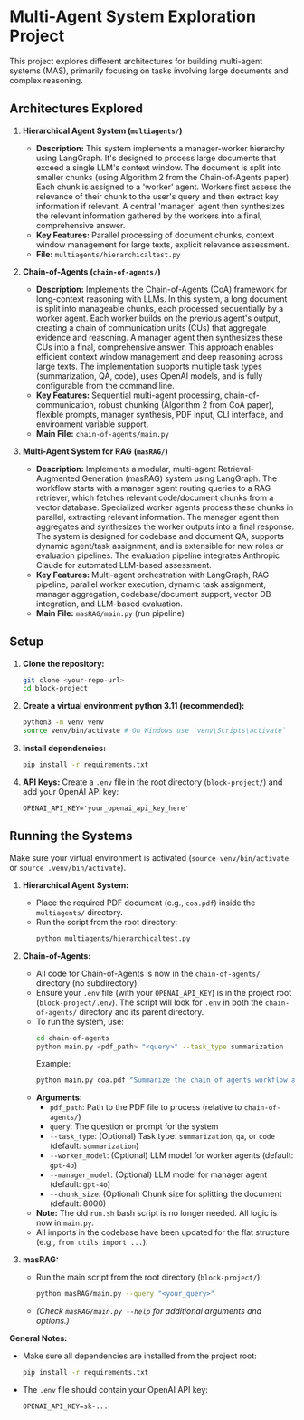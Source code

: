 # Multi-Agent System Exploration Project

This project explores different architectures for building multi-agent systems (MAS), primarily focusing on tasks involving large documents and complex reasoning.

## Architectures Explored

1.  **Hierarchical Agent System (`multiagents/`)**
    *   **Description:** This system implements a manager-worker hierarchy using LangGraph. It's designed to process large documents that exceed a single LLM's context window. The document is split into smaller chunks (using Algorithm 2 from the Chain-of-Agents paper). Each chunk is assigned to a 'worker' agent. Workers first assess the relevance of their chunk to the user's query and then extract key information if relevant. A central 'manager' agent then synthesizes the relevant information gathered by the workers into a final, comprehensive answer.
    *   **Key Features:** Parallel processing of document chunks, context window management for large texts, explicit relevance assessment.
    *   **File:** `multiagents/hierarchicaltest.py`

2.  **Chain-of-Agents (`chain-of-agents/`)**
    *   **Description:** Implements the Chain-of-Agents (CoA) framework for long-context reasoning with LLMs. In this system, a long document is split into manageable chunks, each processed sequentially by a worker agent. Each worker builds on the previous agent's output, creating a chain of communication units (CUs) that aggregate evidence and reasoning. A manager agent then synthesizes these CUs into a final, comprehensive answer. This approach enables efficient context window management and deep reasoning across large texts. The implementation supports multiple task types (summarization, QA, code), uses OpenAI models, and is fully configurable from the command line.
    *   **Key Features:** Sequential multi-agent processing, chain-of-communication, robust chunking (Algorithm 2 from CoA paper), flexible prompts, manager synthesis, PDF input, CLI interface, and environment variable support.
    *   **Main File:** `chain-of-agents/main.py`

3.  **Multi-Agent System for RAG (`masRAG/`)**
    *   **Description:** Implements a modular, multi-agent Retrieval-Augmented Generation (masRAG) system using LangGraph. The workflow starts with a manager agent routing queries to a RAG retriever, which fetches relevant code/document chunks from a vector database. Specialized worker agents process these chunks in parallel, extracting relevant information. The manager agent then aggregates and synthesizes the worker outputs into a final response. The system is designed for codebase and document QA, supports dynamic agent/task assignment, and is extensible for new roles or evaluation pipelines. The evaluation pipeline integrates Anthropic Claude for automated LLM-based assessment.
    *   **Key Features:** Multi-agent orchestration with LangGraph, RAG pipeline, parallel worker execution, dynamic task assignment, manager aggregation, codebase/document support, vector DB integration, and LLM-based evaluation.
    *   **Main File:** `masRAG/main.py` (run pipeline)

## Setup

1.  **Clone the repository:**
    ```bash
    git clone <your-repo-url>
    cd block-project
    ```
2.  **Create a virtual environment python 3.11 (recommended):**
    ```bash
    python3 -m venv venv
    source venv/bin/activate # On Windows use `venv\Scripts\activate`
    ```
3.  **Install dependencies:**
    ```bash
    pip install -r requirements.txt
    ```
4.  **API Keys:** Create a `.env` file in the root directory (`block-project/`) and add your OpenAI API key:
    ```
    OPENAI_API_KEY='your_openai_api_key_here'
    ```

## Running the Systems

Make sure your virtual environment is activated (`source venv/bin/activate` or `source .venv/bin/activate`).

1.  **Hierarchical Agent System:**
    *   Place the required PDF document (e.g., `coa.pdf`) inside the `multiagents/` directory.
    *   Run the script from the root directory:
        ```bash
        python multiagents/hierarchicaltest.py
        ```

2.  **Chain-of-Agents:**
    *   All code for Chain-of-Agents is now in the `chain-of-agents/` directory (no subdirectory).
    *   Ensure your `.env` file (with your `OPENAI_API_KEY`) is in the project root (`block-project/.env`). The script will look for `.env` in both the `chain-of-agents/` directory and its parent directory.
    *   To run the system, use:
        ```bash
        cd chain-of-agents
        python main.py <pdf_path> "<query>" --task_type summarization
        ```
        Example:
        ```bash
        python main.py coa.pdf "Summarize the chain of agents workflow and any insights from the paper" --task_type summarization
        ```
    *   **Arguments:**
        - `pdf_path`: Path to the PDF file to process (relative to `chain-of-agents/`)
        - `query`: The question or prompt for the system
        - `--task_type`: (Optional) Task type: `summarization`, `qa`, or `code` (default: `summarization`)
        - `--worker_model`: (Optional) LLM model for worker agents (default: `gpt-4o`)
        - `--manager_model`: (Optional) LLM model for manager agent (default: `gpt-4o`)
        - `--chunk_size`: (Optional) Chunk size for splitting the document (default: 8000)
    *   **Note:** The old `run.sh` bash script is no longer needed. All logic is now in `main.py`.
    *   All imports in the codebase have been updated for the flat structure (e.g., `from utils import ...`).

3.  **masRAG:**
    *   Run the main script from the root directory (`block-project/`):
        ```bash
        python masRAG/main.py --query "<your_query>"
        ```
    *   *(Check `masRAG/main.py --help` for additional arguments and options.)*

**General Notes:**
- Make sure all dependencies are installed from the project root:
    ```bash
    pip install -r requirements.txt
    ```
- The `.env` file should contain your OpenAI API key:
    ```env
    OPENAI_API_KEY=sk-...
    ```
